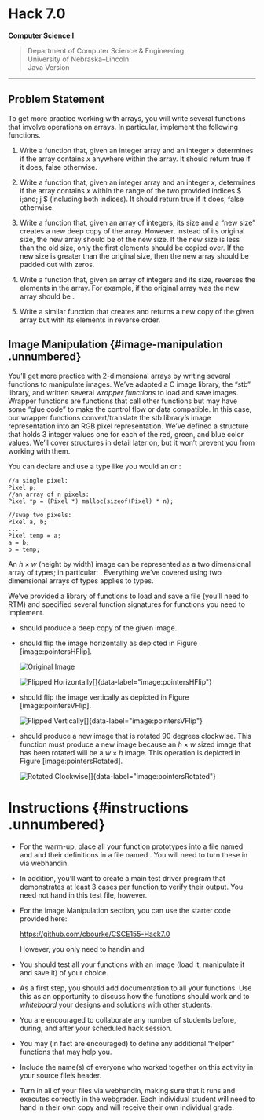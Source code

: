 
# Hack 7.0
**Computer Science I**
> Department of Computer Science & Engineering  
> University of Nebraska–Lincoln  
> Java Version
------------------------------------------------------------------------

## Problem Statement

To get more practice working with arrays, you will write several
functions that involve operations on arrays. In particular, implement
the following functions.

1.  Write a function that, given an integer array and an integer $x$
    determines if the array contains $x$ anywhere within the array. It
    should return true if it does, false otherwise.

2.  Write a function that, given an integer array and an integer $x$,
    determines if the array contains $x$ within the range of the two
    provided indices $ i\;and\; j $ (including both indices). It should
    return true if it does, false otherwise.

3.  Write a function that, given an array of integers, its size and a
    “new size” creates a new deep copy of the array. However, instead of
    its original size, the new array should be of the new size. If the
    new size is less than the old size, only the first elements should
    be copied over. If the new size is greater than the original size,
    then the new array should be padded out with zeros.

4.  Write a function that, given an array of integers and its size,
    reverses the elements in the array. For example, if the original
    array was the new array should be .

5.  Write a similar function that creates and returns a new copy of the
    given array but with its elements in reverse order.

Image Manipulation {#image-manipulation .unnumbered}
------------------

You’ll get more practice with 2-dimensional arrays by writing several
functions to manipulate images. We’ve adapted a C image library, the
“stb” library, and written several *wrapper functions* to load and save
images. Wrapper functions are functions that call other functions but
may have some “glue code” to make the control flow or data compatible.
In this case, our wrapper functions convert/translate the stb library’s
image representation into an RGB pixel representation. We’ve defined a
structure that holds 3 integer values one for each of the red, green,
and blue color values. We’ll cover structures in detail later on, but it
won’t prevent you from working with them.

You can declare and use a type like you would an or :

``` {.c}
//a single pixel:
Pixel p;
//an array of n pixels:
Pixel *p = (Pixel *) malloc(sizeof(Pixel) * n);

//swap two pixels:
Pixel a, b;
...
Pixel temp = a;
a = b;
b = temp;
```

An $h \times w$ (height by width) image can be represented as a two
dimensional array of types; in particular: . Everything we’ve covered
using two dimensional arrays of types applies to types.

We’ve provided a library of functions to load and save a file (you’ll
need to RTM) and specified several function signatures for functions you
need to implement.

-   should produce a deep copy of the given image.

-   should flip the image horizontally as depicted in Figure
    \[image:pointersHFlip\].

    ![Original Image](hack7.0-files/pointers.png)

    ![Flipped
    Horizontally[]{data-label="image:pointersHFlip"}](hack7.0-files/pointersHFlip)

-   should flip the image vertically as depicted in Figure
    \[image:pointersVFlip\].

    ![Flipped
    Vertically[]{data-label="image:pointersVFlip"}](hack7.0-files/pointersVFlip)

-   should produce a new image that is rotated 90 degrees clockwise.
    This function must produce a new image because an $h \times w$ sized
    image that has been rotated will be a $w \times h$ image. This
    operation is depicted in Figure \[image:pointersRotated\].

    ![Rotated
    Clockwise[]{data-label="image:pointersRotated"}](hack7.0-files/pointersRotated)

Instructions {#instructions .unnumbered}
============

-   For the warm-up, place all your function prototypes into a file
    named and and their definitions in a file named . You will need to
    turn these in via webhandin.

-   In addition, you’ll want to create a main test driver program that
    demonstrates at least 3 cases per function to verify their output.
    You need not hand in this test file, however.

-   For the Image Manipulation section, you can use the starter code
    provided here:

    <https://github.com/cbourke/CSCE155-Hack7.0>

    However, you only need to handin and

-   You should test all your functions with an image (load it,
    manipulate it and save it) of your choice.

-   As a first step, you should add documentation to all your functions.
    Use this as an opportunity to discuss how the functions should work
    and to *whiteboard* your designs and solutions with other students.

-   You are encouraged to collaborate any number of students before,
    during, and after your scheduled hack session.

-   You may (in fact are encouraged) to define any additional “helper”
    functions that may help you.

-   Include the name(s) of everyone who worked together on this activity
    in your source file’s header.

-   Turn in all of your files via webhandin, making sure that it runs
    and executes correctly in the webgrader. Each individual student
    will need to hand in their own copy and will receive their own
    individual grade.
